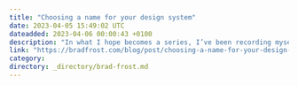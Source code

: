 ```yaml
---
title: "Choosing a name for your design system"
date: 2023-04-05 15:49:02 UTC
dateadded: 2023-04-06 00:00:43 +0100
description: "In what I hope becomes a series, I’ve been recording myself as I drive home from dropping my daughter off at school. Shifting away from more heady topics like AI’s impact on design and development, I felt like talking about […]"
link: "https://bradfrost.com/blog/post/choosing-a-name-for-your-design-system/"
category:
directory: _directory/brad-frost.md
---
```

